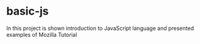 # basic-js
In this project is shown introduction to JavaScript language and presented examples of Mozilla Tutorial
